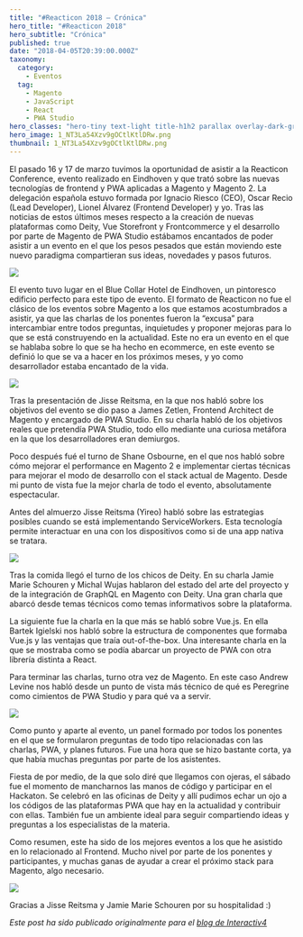 ```yaml
---
title: "#Reacticon 2018 — Crónica"
hero_title: "#Reacticon 2018"
hero_subtitle: "Crónica"
published: true
date: "2018-04-05T20:39:00.000Z"
taxonomy:
  category:
    - Eventos
  tag:
    - Magento
    - JavaScript
    - React
    - PWA Studio
hero_classes: "hero-tiny text-light title-h1h2 parallax overlay-dark-gradient"
hero_image: 1_NT3La54Xzv9gOCtlKtlDRw.png
thumbnail: 1_NT3La54Xzv9gOCtlKtlDRw.png
---
```


El pasado 16 y 17 de marzo tuvimos la oportunidad de asistir a la Reacticon Conference, evento realizado en Eindhoven y que trató sobre las nuevas tecnologías de frontend y PWA aplicadas a Magento y Magento 2.
La delegación española estuvo formada por Ignacio Riesco (CEO), Oscar Recio (Lead Developer), Lionel Álvarez (Frontend Developer) y yo. Tras las noticias de estos últimos meses respecto a la creación de nuevas plataformas como Deity, Vue Storefront y Frontcommerce y el desarrollo por parte de Magento de PWA Studio estábamos encantados de poder asistir a un evento en el que los pesos pesados que están moviendo este nuevo paradigma compartieran sus ideas, novedades y pasos futuros.

![](https://cdn-images-1.medium.com/max/3710/1*5-sWAqIDRSNENyelEA5oug.jpeg)

El evento tuvo lugar en el Blue Collar Hotel de Eindhoven, un pintoresco edificio perfecto para este tipo de evento. El formato de Reacticon no fue el clásico de los eventos sobre Magento a los que estamos acostumbrados a asistir, ya que las charlas de los ponentes fueron la “excusa” para intercambiar entre todos preguntas, inquietudes y proponer mejoras para lo que se está construyendo en la actualidad. Este no era un evento en el que se hablaba sobre lo que se ha hecho en ecommerce, en este evento se definió lo que se va a hacer en los próximos meses, y yo como desarrollador estaba encantado de la vida.

![](https://cdn-images-1.medium.com/max/8064/1*e_-MyaaNxag8mF0mWo2QcA.jpeg)

Tras la presentación de Jisse Reitsma, en la que nos habló sobre los objetivos del evento se dio paso a James Zetlen, Frontend Architect de Magento y encargado de PWA Studio. En su charla habló de los objetivos reales que pretendía PWA Studio, todo ello mediante una curiosa metáfora en la que los desarrolladores eran demiurgos.

Poco después fué el turno de Shane Osbourne, en el que nos habló sobre cómo mejorar el performance en Magento 2 e implementar ciertas técnicas para mejorar el modo de desarrollo con el stack actual de Magento. Desde mi punto de vista fue la mejor charla de todo el evento, absolutamente espectacular.

Antes del almuerzo Jisse Reitsma (Yireo) habló sobre las estrategias posibles cuando se está implementando ServiceWorkers. Esta tecnología permite interactuar en una con los dispositivos como si de una app nativa se tratara.

![](https://cdn-images-1.medium.com/max/8064/1*M6yJkOt_UQofX9zCFBQjNg.jpeg)

Tras la comida llegó el turno de los chicos de Deity. En su charla Jamie Marie Schouren y Michal Wujas hablaron del estado del arte del proyecto y de la integración de GraphQL en Magento con Deity. Una gran charla que abarcó desde temas técnicos como temas informativos sobre la plataforma.

La siguiente fue la charla en la que más se habló sobre Vue.js. En ella Bartek Igielski nos habló sobre la estructura de componentes que formaba Vue.js y las ventajas que traía out-of-the-box. Una interesante charla en la que se mostraba como se podía abarcar un proyecto de PWA con otra librería distinta a React.

Para terminar las charlas, turno otra vez de Magento. En este caso Andrew Levine nos habló desde un punto de vista más técnico de qué es Peregrine como cimientos de PWA Studio y para qué va a servir.

![](https://cdn-images-1.medium.com/max/2400/1*ThizbQ1XVkDGrlwif8NeDQ.jpeg)

Como punto y aparte al evento, un panel formado por todos los ponentes en el que se formularon preguntas de todo tipo relacionadas con las charlas, PWA, y planes futuros. Fue una hora que se hizo bastante corta, ya que había muchas preguntas por parte de los asistentes.

Fiesta de por medio, de la que solo diré que llegamos con ojeras, el sábado fue el momento de mancharnos las manos de código y participar en el Hackaton. Se celebró en las oficinas de Deity y allí pudimos echar un ojo a los códigos de las plataformas PWA que hay en la actualidad y contribuir con ellas. También fue un ambiente ideal para seguir compartiendo ideas y preguntas a los especialistas de la materia.

Como resumen, este ha sido de los mejores eventos a los que he asistido en lo relacionado al Frontend. Mucho nivel por parte de los ponentes y participantes, y muchas ganas de ayudar a crear el próximo stack para Magento, algo necesario.

![](https://cdn-images-1.medium.com/max/6176/1*tkM8Vk8i1KX6uPyZ9BUDqg.jpeg)

Gracias a Jisse Reitsma y Jamie Marie Schouren por su hospitalidad :)

_Este post ha sido publicado originalmente para el [blog de Interactiv4](https://www.interactiv4.com/eventos/cronica-de-reacticon-2018-pwa-magento/)_
